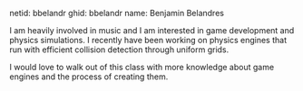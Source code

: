 netid: bbelandr
ghid: bbelandr
name: Benjamin Belandres

I am heavily involved in music and I am interested in game development and physics simulations. I recently have been working on physics engines that run with efficient collision detection through uniform grids.

I would love to walk out of this class with more knowledge about game engines and the process of creating them.
